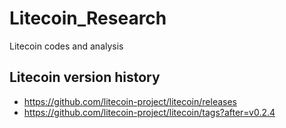 # Litecoin_Research
Litecoin codes and analysis

## Litecoin version history
* https://github.com/litecoin-project/litecoin/releases
* https://github.com/litecoin-project/litecoin/tags?after=v0.2.4
